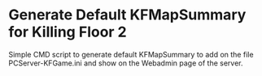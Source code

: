 # Generate Default KFMapSummary for Killing Floor 2
Simple CMD script to generate default KFMapSummary to add on the file PCServer-KFGame.ini and show on the Webadmin page of the server.
